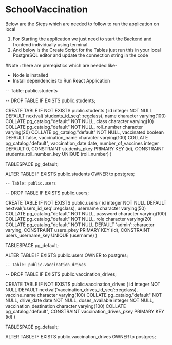 # SchoolVaccination

Below are the Steps which are needed to follow to run the application on local 
1. For Starting the application we just need to start the Backend and frontend individually using terminal.
2. And below is the Create Script for the Tables just run this in your local PostgreSQL editor and update the connection string in the code

#Note : there are prereqistics which are needed like-
- Node is installed
- Install dependencies to Run React Application

-- Table: public.students

-- DROP TABLE IF EXISTS public.students;

CREATE TABLE IF NOT EXISTS public.students
(
    id integer NOT NULL DEFAULT nextval('students_id_seq'::regclass),
    name character varying(100) COLLATE pg_catalog."default" NOT NULL,
    class character varying(10) COLLATE pg_catalog."default" NOT NULL,
    roll_number character varying(20) COLLATE pg_catalog."default" NOT NULL,
    vaccinated boolean DEFAULT false,
    vaccination_name character varying(100) COLLATE pg_catalog."default",
    vaccination_date date,
    number_of_vaccines integer DEFAULT 0,
    CONSTRAINT students_pkey PRIMARY KEY (id),
    CONSTRAINT students_roll_number_key UNIQUE (roll_number)
)

TABLESPACE pg_default;

ALTER TABLE IF EXISTS public.students
    OWNER to postgres;





	-- Table: public.users

-- DROP TABLE IF EXISTS public.users;

CREATE TABLE IF NOT EXISTS public.users
(
    id integer NOT NULL DEFAULT nextval('users_id_seq'::regclass),
    username character varying(50) COLLATE pg_catalog."default" NOT NULL,
    password character varying(100) COLLATE pg_catalog."default" NOT NULL,
    role character varying(20) COLLATE pg_catalog."default" NOT NULL DEFAULT 'admin'::character varying,
    CONSTRAINT users_pkey PRIMARY KEY (id),
    CONSTRAINT users_username_key UNIQUE (username)
)

TABLESPACE pg_default;

ALTER TABLE IF EXISTS public.users
    OWNER to postgres;





	-- Table: public.vaccination_drives

-- DROP TABLE IF EXISTS public.vaccination_drives;

CREATE TABLE IF NOT EXISTS public.vaccination_drives
(
    id integer NOT NULL DEFAULT nextval('vaccination_drives_id_seq'::regclass),
    vaccine_name character varying(100) COLLATE pg_catalog."default" NOT NULL,
    drive_date date NOT NULL,
    doses_available integer NOT NULL,
    vaccination_destination character varying(100) COLLATE pg_catalog."default",
    CONSTRAINT vaccination_drives_pkey PRIMARY KEY (id)
)

TABLESPACE pg_default;

ALTER TABLE IF EXISTS public.vaccination_drives
    OWNER to postgres;
